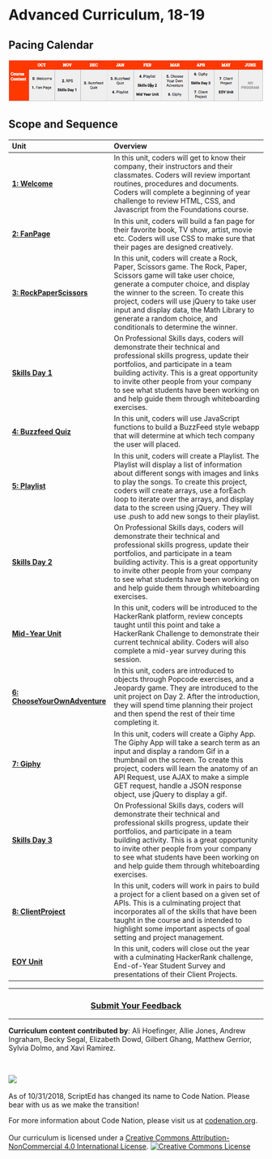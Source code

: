 # Advanced Curriculum, 18-19

## Pacing Calendar
![Imgur](AdvancedPacingCalendar-1819.png)

## Scope and Sequence

| Unit | Overview|
|:-------|:------|
| [**1: Welcome**](units/unit1) |  In this unit, coders will get to know their company, their instructors and their classmates.    Coders will review important routines, procedures and documents. Coders will complete a beginning of year challenge to review HTML, CSS, and Javascript from the Foundations course.|
| [**2: FanPage**](units/unit2) |  In this unit, coders will build a fan page for their favorite book, TV show, artist, movie etc. Coders will use CSS to make sure that their pages are designed creatively.|
| [**3: RockPaperScissors**](units/unit3) |In this unit, coders will create a Rock, Paper, Scissors game. The Rock, Paper, Scissors game will take user choice, generate a computer choice, and display the winner to the screen. To create this project, coders will use jQuery to take user input and display data, the Math Library to generate a random choice, and conditionals to determine the winner.|
| [**Skills Day 1**](units/skillsdays/skillsday1) |  On Professional Skills days, coders will demonstrate their technical and professional skills progress, update their portfolios, and participate in a team building activity.  This is a great opportunity to invite other people from your company to see what students have been working on and help guide them through whiteboarding exercises.|
| [**4: Buzzfeed Quiz**](units/unit4) | In this unit, coders will use JavaScript functions to build a BuzzFeed style webapp that will determine at which tech company the user will placed. |
| [**5: Playlist**](units/unit5) |  In this unit, coders will create a Playlist. The Playlist will display a list of information about different songs with images and links to play the songs. To create this project, coders will create arrays, use a forEach loop to iterate over the arrays, and display data to the screen using jQuery. They will use .push to add new songs to their playlist.|
| [**Skills Day 2**](units/skillsdays/skillsday2) | On Professional Skills days, coders will demonstrate their technical and professional skills progress, update their portfolios, and participate in a team building activity.  This is a great opportunity to invite other people from your company to see what students have been working on and help guide them through whiteboarding exercises.|
| [**Mid-Year Unit**](units/midyear) | In this unit, coders will be introduced to the HackerRank platform, review concepts taught until this point and take a HackerRank Challenge to demonstrate their current technical ability. Coders will also complete a mid-year survey during this session.|
| [**6: ChooseYourOwnAdventure**](units/unit6) |  In this unit, coders are introduced to objects through Popcode exercises, and a Jeopardy game. They are introduced to the unit project on Day 2. After the introduction, they will spend time planning their project and then spend the rest of their time completing it. |
| [**7: Giphy**](units/unit7) |  In this unit, coders will create a Giphy App. The Giphy App will take a search term as an input and display a random Gif in a thumbnail on the screen. To create this project, coders will learn the anatomy of an API Request, use AJAX to make a simple GET request, handle a JSON response object, use jQuery to display a gif. |
| [**Skills Day 3**](units/skillsdays/skillsday3) | On Professional Skills days, coders will demonstrate their technical and professional skills progress, update their portfolios, and participate in a team building activity.  This is a great opportunity to invite other people from your company to see what students have been working on and help guide them through whiteboarding exercises.|
| [**8: ClientProject**](units/unit8)|  In this unit, coders will work in pairs to build a project for a client based on a given set of APIs. This is a culminating project that incorporates all of the skills that have been taught in the course and is intended to highlight some important aspects of goal setting and project management. |
| [**EOY Unit**](units/eoy) |  In this unit, coders will close out the year with a culminating HackerRank challenge, End-of-Year Student Survey and presentations of their Client Projects.|
----

<h3 align="center"><a href="https://docs.google.com/forms/d/e/1FAIpQLSeLpI-m6UKvIxk97F8R1iidFRaYXJ3dfcUuIjx2Pz0WMfO1SA/viewform">Submit Your Feedback</a> </h3>

----

**Curriculum content contributed by**: Ali Hoefinger, Allie Jones, Andrew Ingraham, Becky Segal, Elizabeth Dowd, Gilbert Ghang, Matthew Gerrior, Sylvia Dolmo, and Xavi Ramirez. 

<br>
<p> <img src="https://i.imgur.com/lYodTLP.png?1" ></p>
As of 10/31/2018, ScriptEd has changed its name to Code Nation.  Please bear with us as we make the transition!
  
For more information about Code Nation, please visit us at <a href="https://www.codenation.org">codenation.org</a>.
<br>
<br>
Our curriculum is licensed under a <a rel="license" href="http://creativecommons.org/licenses/by-nc/4.0/">Creative Commons Attribution-NonCommercial 4.0 International License</a>. 
<a rel="license" href="http://creativecommons.org/licenses/by-nc/4.0/"><img alt="Creative Commons License" style="border-width:0" src="https://i.creativecommons.org/l/by-nc/4.0/88x31.png" /></a>
